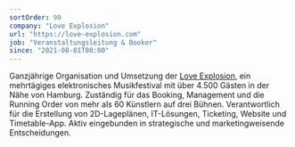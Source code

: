 ```yaml
---
sortOrder: 90
company: "Love Explosion"
url: "https://love-explosion.com"
job: "Veranstaltungsleitung & Booker"
since: "2021-08-01T00:00"
---
```


Ganzjährige Organisation und Umsetzung der [Love Explosion](https://love-explosion.com), ein mehrtägiges elektronisches Musikfestival mit über
4.500 Gästen in der Nähe von Hamburg. Zuständig für das Booking, Management und die Running Order von mehr als 60
Künstlern auf drei Bühnen. Verantwortlich für die Erstellung von 2D-Lageplänen, IT-Lösungen, Ticketing,
Website und Timetable-App. Aktiv eingebunden in strategische und marketingweisende Entscheidungen.
